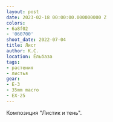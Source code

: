 ```yaml
---
layout: post
date: 2023-02-18 00:00:00.000000000 Z
colors:
- 6a8f02
- '060700'
shoot_date: 2022-07-04
title: Лист
author: К.С.
location: Ёльбаза
tags:
- растения
- листья
gear:
- E-3
- 35mm macro
- EX-25
---
```

Композиция "Листик и тень".

